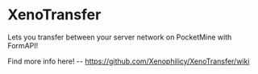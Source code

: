 # XenoTransfer
Lets you transfer between your server network on PocketMine with FormAPI!

Find more info here! -- https://github.com/Xenophilicy/XenoTransfer/wiki
